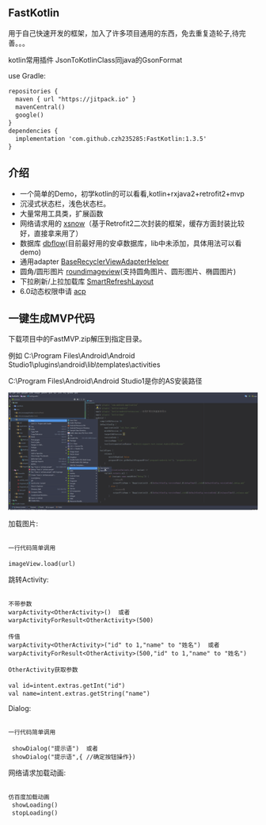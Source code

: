 ## FastKotlin

用于自己快速开发的框架，加入了许多项目通用的东西，免去重复造轮子,待完善。。。

kotlin常用插件 JsonToKotlinClass同java的GsonFormat

use Gradle:

```
repositories {
  maven { url "https://jitpack.io" }
  mavenCentral()
  google()
}
dependencies {
  implementation 'com.github.czh235285:FastKotlin:1.3.5'
}
```
## 介绍

* 一个简单的Demo，初学kotlin的可以看看,kotlin+rxjava2+retrofit2+mvp
* 沉浸式状态栏，浅色状态栏。
* 大量常用工具类，扩展函数
* 网络请求用的 [xsnow](https://github.com/xiaoyaoyou1212/XSnow)（基于Retrofit2二次封装的框架，缓存方面封装比较好，直接拿来用了）
* 数据库 [dbflow](https://github.com/Raizlabs/DBFlow)(目前最好用的安卓数据库，lib中未添加，具体用法可以看demo)
* 通用adapter [BaseRecyclerViewAdapterHelper](https://github.com/CymChad/BaseRecyclerViewAdapterHelper)
* 圆角/圆形图片 [roundimageview](https://github.com/RaphetS/RoundImageView)(支持圆角图片、圆形图片、椭圆图片)
* 下拉刷新/上拉加载库 [SmartRefreshLayout](https://github.com/scwang90/SmartRefreshLayout)
* 6.0动态权限申请 [acp](https://github.com/mylhyl/AndroidAcp)

## 一键生成MVP代码
下载项目中的FastMVP.zip解压到指定目录。

例如  C:\Program Files\Android\Android Studio1\plugins\android\lib\templates\activities

C:\Program Files\Android\Android Studio1是你的AS安装路径

![](mvp.gif)


加载图片:

```

一行代码简单调用

imageView.load(url)  

```

跳转Activity:

```

不带参数
warpActivity<OtherActivity>()  或者
warpActivityForResult<OtherActivity>(500)

传值
warpActivity<OtherActivity>("id" to 1,"name" to "姓名")  或者
warpActivityForResult<OtherActivity>(500,"id" to 1,"name" to "姓名")

OtherActivity获取参数

val id=intent.extras.getInt("id")
val name=intent.extras.getString("name")

```

Dialog:

```

一行代码简单调用

 showDialog("提示语")  或者
 showDialog("提示语",{ //确定按钮操作})

```

网络请求加载动画:

```

仿百度加载动画
 showLoading()
 stopLoading()

```